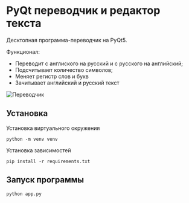 # PyQt переводчик и редактор текста

Десктопная программа-переводчик на PyQt5.

Функционал:

- Переводит с англиского на русский и с русского на английский;
- Подсчитывает количество символов;
- Меняет регистр слов и букв
- Зачитывает английский и русский текст

![Переводчик](https://filebin.net/bwv3k6ne3aa8ozou/translator.gif?t=3cbete7n "Переводчик")

## Установка

Установка виртуального окружения

`python -m venv venv`

Установка зависимостей

`pip install -r requirements.txt`

## Запуск программы

`python app.py`
